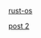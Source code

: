 [rust-os](https://os.phil-opp.com/freestanding-rust-binary/)

[post 2](https://github.com/phil-opp/blog_os/tree/post-02)
